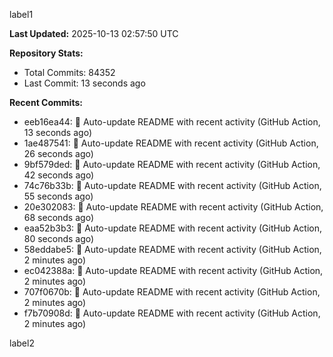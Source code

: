 
label1 
<!-- ACTIVITY_START -->
**Last Updated:** 2025-10-13 02:57:50 UTC

**Repository Stats:**
- Total Commits: 84352
- Last Commit: 13 seconds ago

**Recent Commits:**
- eeb16ea44: 🤖 Auto-update README with recent activity (GitHub Action, 13 seconds ago)
- 1ae487541: 🤖 Auto-update README with recent activity (GitHub Action, 26 seconds ago)
- 9bf579ded: 🤖 Auto-update README with recent activity (GitHub Action, 42 seconds ago)
- 74c76b33b: 🤖 Auto-update README with recent activity (GitHub Action, 55 seconds ago)
- 20e302083: 🤖 Auto-update README with recent activity (GitHub Action, 68 seconds ago)
- eaa52b3b3: 🤖 Auto-update README with recent activity (GitHub Action, 80 seconds ago)
- 58eddabe5: 🤖 Auto-update README with recent activity (GitHub Action, 2 minutes ago)
- ec042388a: 🤖 Auto-update README with recent activity (GitHub Action, 2 minutes ago)
- 707f0670b: 🤖 Auto-update README with recent activity (GitHub Action, 2 minutes ago)
- f7b70908d: 🤖 Auto-update README with recent activity (GitHub Action, 2 minutes ago)
<!-- ACTIVITY_END -->

label2
